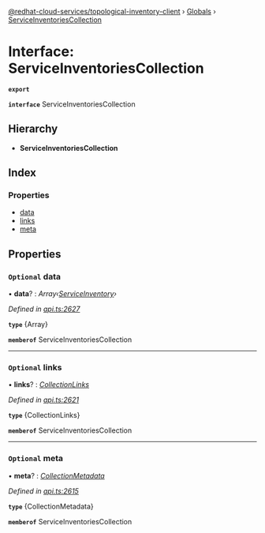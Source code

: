 [@redhat-cloud-services/topological-inventory-client](../README.md) › [Globals](../globals.md) › [ServiceInventoriesCollection](serviceinventoriescollection.md)

# Interface: ServiceInventoriesCollection

**`export`** 

**`interface`** ServiceInventoriesCollection

## Hierarchy

* **ServiceInventoriesCollection**

## Index

### Properties

* [data](serviceinventoriescollection.md#optional-data)
* [links](serviceinventoriescollection.md#optional-links)
* [meta](serviceinventoriescollection.md#optional-meta)

## Properties

### `Optional` data

• **data**? : *Array‹[ServiceInventory](serviceinventory.md)›*

*Defined in [api.ts:2627](https://github.com/RedHatInsights/javascript-clients/blob/master/packages/topological-inventory/api.ts#L2627)*

**`type`** {Array<ServiceInventory>}

**`memberof`** ServiceInventoriesCollection

___

### `Optional` links

• **links**? : *[CollectionLinks](collectionlinks.md)*

*Defined in [api.ts:2621](https://github.com/RedHatInsights/javascript-clients/blob/master/packages/topological-inventory/api.ts#L2621)*

**`type`** {CollectionLinks}

**`memberof`** ServiceInventoriesCollection

___

### `Optional` meta

• **meta**? : *[CollectionMetadata](collectionmetadata.md)*

*Defined in [api.ts:2615](https://github.com/RedHatInsights/javascript-clients/blob/master/packages/topological-inventory/api.ts#L2615)*

**`type`** {CollectionMetadata}

**`memberof`** ServiceInventoriesCollection
